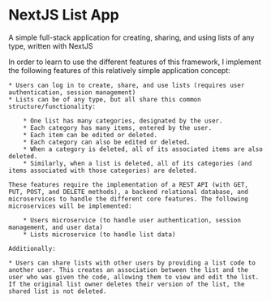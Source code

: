 # NextJS List App

A simple full-stack application for creating, sharing, and using lists of any type, written with NextJS

In order to learn to use the different features of this framework, I implement the following features of this relatively simple application concept:

    * Users can log in to create, share, and use lists (requires user authentication, session management)
    * Lists can be of any type, but all share this common structure/functionality:

        * One list has many categories, designated by the user.
        * Each category has many items, entered by the user.
        * Each item can be edited or deleted.
        * Each category can also be edited or deleted.
        * When a category is deleted, all of its associated items are also deleted.
        * Similarly, when a list is deleted, all of its categories (and items associated with those categories) are deleted.
    
    These features require the implementation of a REST API (with GET, PUT, POST, and DELETE methods), a backend relational database, and microservices to handle the different core features. The following microservices will be implemented:

        * Users microservice (to handle user authentication, session management, and user data)
        * Lists microservice (to handle list data)

    Additionally: 
    
    * Users can share lists with other users by providing a list code to another user. This creates an association between the list and the user who was given the code, allowing them to view and edit the list. If the original list owner deletes their version of the list, the shared list is not deleted.